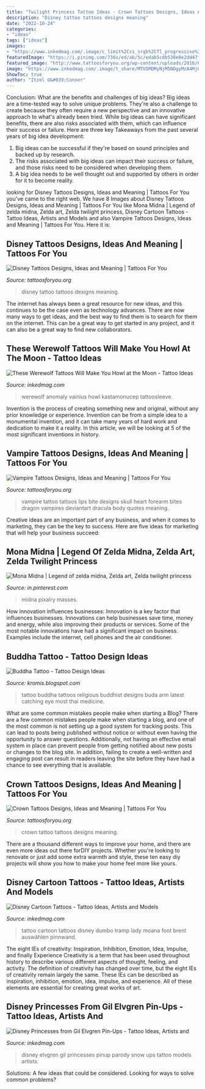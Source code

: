 ```yaml
---
title: "Twilight Princess Tattoo Ideas - Crown Tattoos Designs, Ideas And Meaning"
description: "Disney tattoo tattoos designs meaning"
date: "2022-10-24"
categories:
- "ideas"
tags: ["ideas"]
images:
- "https://www.inkedmag.com/.image/c_limit%2Ccs_srgb%2Cfl_progressive%2Cq_auto:good%2Cw_700/MTc2MDQ4MTMxMTQwNTYwNzc1/9a2ec9a7be08ff4f6b5086606926df91.jpg"
featuredImage: "https://i.pinimg.com/736x/ed/ab/5c/edab5cdb538e8e2dd47f3dbaead92d64--mona-zelda-twilight-princess.jpg"
featured_image: "http://www.tattoosforyou.org/wp-content/uploads/2016/05/Disney-Tattoo.jpg"
image: "https://www.inkedmag.com/.image/t_share/MTU5MDMyNjM5NDgyMzA4MjQ1/6-dumbo-foot-tattoo-by-brent-olsen.jpg"
ShowToc: true
author: "Itzel O&#039;Conner"
---
```



Conclusion: What are the benefits and challenges of big ideas?
Big ideas are a time-tested way to solve unique problems. They're also a challenge to create because they often require a new perspective and an innovative approach to what's already been tried. While big ideas can have significant benefits, there are also risks associated with them, which can influence their success or failure. Here are three key Takeaways from the past several years of big idea development: 
1. Big ideas can be successful if they're based on sound principles and backed up by research.
2. The risks associated with big ideas can impact their success or failure, and those risks need to be considered when developing them.
3. A big idea needs to be well thought out and supported by others in order for it to become reality.

	

		
looking for Disney Tattoos Designs, Ideas and Meaning | Tattoos For You you've came to the right web. We have 8 Images about Disney Tattoos Designs, Ideas and Meaning | Tattoos For You like Mona Midna | Legend of zelda midna, Zelda art, Zelda twilight princess, Disney Cartoon Tattoos - Tattoo Ideas, Artists and Models and also Vampire Tattoos Designs, Ideas and Meaning | Tattoos For You. Here it is:
		
    
## Disney Tattoos Designs, Ideas And Meaning | Tattoos For You

<img loading=lazy src="http://www.tattoosforyou.org/wp-content/uploads/2016/05/Disney-Tattoo.jpg" onerror="this.onerror=null;this.src='https://tse1.mm.bing.net/th?id=OIP.4ScBI3DN8JujN7p9mCGYlQHaJ3&amp;pid=15.1';" alt="Disney Tattoos Designs, Ideas and Meaning | Tattoos For You">

_Source: tattoosforyou.org_

>disney tattoo tattoos designs meaning. 

	

The internet has always been a great resource for new ideas, and this continues to be the case even as technology advances. There are now many ways to get ideas, and the best way to find them is to search for them on the internet. This can be a great way to get started in any project, and it can also be a great way to find new collaborators.

    
## These Werewolf Tattoos Will Make You Howl At The Moon - Tattoo Ideas

<img loading=lazy src="https://www.inkedmag.com/.image/c_limit%2Ccs_srgb%2Cfl_progressive%2Cq_auto:good%2Cw_700/MTc2MDQ4MTMxMTQwNTYwNzc1/9a2ec9a7be08ff4f6b5086606926df91.jpg" onerror="this.onerror=null;this.src='https://tse2.mm.bing.net/th?id=OIP.eHvATitXRQJLVrZFYNW_JwHaKe&amp;pid=15.1';" alt="These Werewolf Tattoos Will Make You Howl at the Moon - Tattoo Ideas">

_Source: inkedmag.com_

>werewolf anomaly vainius howl kastamonucep tattoosleeve. 

	

Invention is the process of creating something new and original, without any prior knowledge or experience. Invention can be from a simple idea to a monumental invention, and it can take many years of hard work and dedication to make it a reality. In this article, we will be looking at 5 of the most significant inventions in history.

    
## Vampire Tattoos Designs, Ideas And Meaning | Tattoos For You

<img loading=lazy src="https://www.tattoosforyou.org/wp-content/uploads/2016/03/Vampire-Lips-Tattoo.jpg" onerror="this.onerror=null;this.src='https://tse1.mm.bing.net/th?id=OIP.wYIuRjEz-wIzaozkvMEbRAHaLl&amp;pid=15.1';" alt="Vampire Tattoos Designs, Ideas and Meaning | Tattoos For You">

_Source: tattoosforyou.org_

>vampire tattoo tattoos lips bite designs skull heart forearm bites dragon vampires deviantart dracula body quotes meaning. 

	

Creative ideas are an important part of any business, and when it comes to marketing, they can be the key to success. Here are five ideas for marketing that will help your business succeed: 

    
## Mona Midna | Legend Of Zelda Midna, Zelda Art, Zelda Twilight Princess

<img loading=lazy src="https://i.pinimg.com/736x/ed/ab/5c/edab5cdb538e8e2dd47f3dbaead92d64--mona-zelda-twilight-princess.jpg" onerror="this.onerror=null;this.src='https://tse3.mm.bing.net/th?id=OIP.Nc_-9udhQ5Jzk4IKPJLtsgHaLh&amp;pid=15.1';" alt="Mona Midna | Legend of zelda midna, Zelda art, Zelda twilight princess">

_Source: in.pinterest.com_

>midna pixalry masses. 

	

How innovation influences businesses:
Innovation is a key factor that influences businesses. Innovations can help businesses save time, money and energy, while also improving their products or services. Some of the most notable innovations have had a significant impact on business. Examples include the internet, cell phones and the air conditioner.

    
## Buddha Tattoo - Tattoo Design Ideas

<img loading=lazy src="https://3.bp.blogspot.com/-9AkQ54xmoPo/UVn_TzSEzhI/AAAAAAAAFAA/oHQ_sJy_064/s1600/medicine-buddha-tattoo.jpg" onerror="this.onerror=null;this.src='https://tse1.mm.bing.net/th?id=OIP.A3PADXkKCxL_83RdWYtfxQHaJ4&amp;pid=15.1';" alt="Buddha Tattoo - Tattoo Design Ideas">

_Source: kromis.blogspot.com_

>tattoo buddha tattoos religious buddhist designs buda arm latest catching eye most thai medicine. 

	

What are some common mistakes people make when starting a Blog?
There are a few common mistakes people make when starting a blog, and one of the most common is not setting up a good system for tracking posts. This can lead to posts being published without notice or without even having the opportunity to answer questions. Additionally, not having an effective email system in place can prevent people from getting notified about new posts or changes to the blog site. In addition, failing to create a well-written and engaging post can result in readers leaving the site before they have had a chance to see everything that is available.

    
## Crown Tattoos Designs, Ideas And Meaning | Tattoos For You

<img loading=lazy src="http://www.tattoosforyou.org/wp-content/uploads/2013/10/Crown-Tattoo-Pictures.jpg" onerror="this.onerror=null;this.src='https://tse1.mm.bing.net/th?id=OIP.OmL4samrJjJNP0XSMaXYMwHaJ4&amp;pid=15.1';" alt="Crown Tattoos Designs, Ideas and Meaning | Tattoos For You">

_Source: tattoosforyou.org_

>crown tattoo tattoos designs meaning. 

	

There are a thousand different ways to improve your home, and there are even more ideas out there forDIY projects. Whether you're looking to renovate or just add some extra warmth and style, these ten easy diy projects will show you how to make your home feel more like yours.

    
## Disney Cartoon Tattoos - Tattoo Ideas, Artists And Models

<img loading=lazy src="https://www.inkedmag.com/.image/t_share/MTU5MDMyNjM5NDgyMzA4MjQ1/6-dumbo-foot-tattoo-by-brent-olsen.jpg" onerror="this.onerror=null;this.src='https://tse4.mm.bing.net/th?id=OIP.w2kYvaadXzucY0YbZ5JqBAHaLm&amp;pid=15.1';" alt="Disney Cartoon Tattoos - Tattoo Ideas, Artists and Models">

_Source: inkedmag.com_

>tattoo cartoon tattoos disney dumbo tramp lady moana foot brent auswählen pinnwand. 

	

The eight IEs of creativity: Inspiration, Inhibition, Emotion, Idea, Impulse, and finally Experience
Creativity is a term that has been used throughout history to describe various different aspects of thought, feeling, and activity. The definition of creativity has changed over time, but the eight IEs of creativity remain largely the same. These IEs can be described as inspiration, inhibition, emotion, idea, impulse, and experience. All of these elements are essential for creating great works of art.

    
## Disney Princesses From Gil Elvgren Pin-Ups - Tattoo Ideas, Artists And

<img loading=lazy src="https://www.inkedmag.com/.image/t_share/MTU5MDMyNjg2NzMwNDg3NDQ1/coverphoto.jpg" onerror="this.onerror=null;this.src='https://tse4.mm.bing.net/th?id=OIP.W8XzaTF230P1rfVGc8AOEgHaJQ&amp;pid=15.1';" alt="Disney Princesses from Gil Elvgren Pin-Ups - Tattoo Ideas, Artists and">

_Source: inkedmag.com_

>disney elvgren gil princesses pinup parody snow ups tattoo models artists. 

	

Solutions: A few ideas that could be considered.
Looking for ways to solve common problems?

